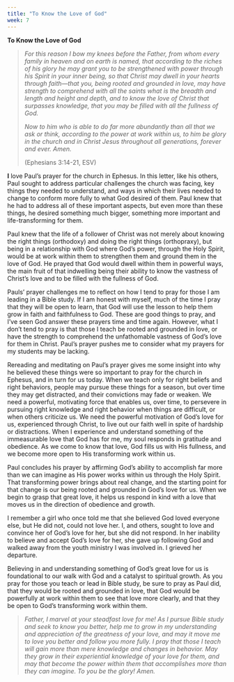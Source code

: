 ```yaml
---
title: "To Know the Love of God"
week: 7
---
```


**To Know the Love of God**

> *For this reason I bow my knees before the Father, from whom every
> family in heaven and on earth is named, that according to the riches
> of his glory he may grant you to be strengthened with power through
> his Spirit in your inner being, so that Christ may dwell in your
> hearts through faith—that you, being rooted and grounded in love, may
> have strength to comprehend with all the saints what is the breadth
> and length and height and depth, and to know the love of Christ that
> surpasses knowledge, that you may be filled with all the fullness of
> God.*
>
> *Now to him who is able to do far more abundantly than all that we ask
> or think, according to the power at work within us, to him be glory in
> the church and in Christ Jesus throughout all generations, forever and
> ever. Amen.*
>
> (Ephesians 3:14-21, ESV)

**I** love Paul’s prayer for the church in Ephesus. In this letter, like
his others, Paul sought to address particular challenges the church was
facing, key things they needed to understand, and ways in which their
lives needed to change to conform more fully to what God desired of
them. Paul knew that he had to address all of these important aspects,
but even more than these things, he desired something much bigger,
something more important and life-transforming for them.

Paul knew that the life of a follower of Christ was not merely about
knowing the right things (orthodoxy) and doing the right things
(orthopraxy), but being in a relationship with God where God’s power,
through the Holy Spirit, would be at work within them to strengthen them
and ground them in the love of God. He prayed that God would dwell
within them in powerful ways, the main fruit of that indwelling being
their ability to know the vastness of Christ’s love and to be filled
with the fullness of God.

Pauls’ prayer challenges me to reflect on how I tend to pray for those I
am leading in a Bible study. If I am honest with myself, much of the
time I pray that they will be open to learn, that God will use the
lesson to help them grow in faith and faithfulness to God. These are
good things to pray, and I’ve seen God answer these prayers time and
time again. However, what I don’t tend to pray is that those I teach be
rooted and grounded in love, or have the strength to comprehend the
unfathomable vastness of God’s love for them in Christ. Paul’s prayer
pushes me to consider what my prayers for my students may be lacking.

Rereading and meditating on Paul’s prayer gives me some insight into why
he believed these things were so important to pray for the church in
Ephesus, and in turn for us today. When we teach only for right beliefs
and right behaviors, people may pursue these things for a season, but
over time they may get distracted, and their convictions may fade or
weaken. We need a powerful, motivating force that enables us, over time,
to persevere in pursuing right knowledge and right behavior when things
are difficult, or when others criticize us. We need the powerful
motivation of God’s love for us, experienced through Christ, to live out
our faith well in spite of hardship or distractions. When I experience
and understand something of the immeasurable love that God has for me,
my soul responds in gratitude and obedience. As we come to know that
love, God fills us with His fullness, and we become more open to His
transforming work within us.

Paul concludes his prayer by affirming God’s ability to accomplish far
more than we can imagine as His power works within us through the Holy
Spirit. That transforming power brings about real change, and the
starting point for that change is our being rooted and grounded in God’s
love for us. When we begin to grasp that great love, it helps us respond
in kind with a love that moves us in the direction of obedience and
growth.

I remember a girl who once told me that she believed God loved everyone
else, but He did not, could not love her. I, and others, sought to love
and convince her of God’s love for her, but she did not respond. In her
inability to believe and accept God’s love for her, she gave up
following God and walked away from the youth ministry I was involved in.
I grieved her departure.

Believing in and understanding something of God’s great love for us is
foundational to our walk with God and a catalyst to spiritual growth. As
you pray for those you teach or lead in Bible study, be sure to pray as
Paul did, that they would be rooted and grounded in love, that God would
be powerfully at work within them to see that love more clearly, and
that they be open to God’s transforming work within them.

> *Father, I marvel at your steadfast love for me! As I pursue Bible
> study and seek to know you better, help me to grow in my understanding
> and appreciation of the greatness of your love, and may it move me to
> love you better and follow you more fully. I pray that those I teach
> will gain more than mere knowledge and changes in behavior. May they
> grow in their experiential knowledge of your love for them, and may
> that become the power within them that accomplishes more than they can
> imagine. To you be the glory! Amen.*
